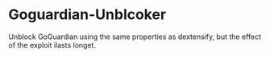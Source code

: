 # Goguardian-Unblcoker
Unblock GoGuardian using the same properties as dextensify, but the effect of the exploit ilasts longet.
